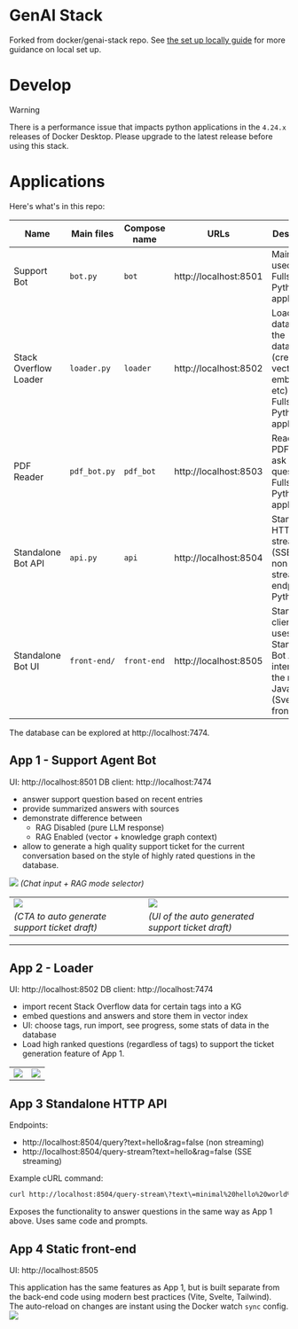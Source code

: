 # GenAI Stack

Forked from docker/genai-stack repo. See [the set up locally guide](set_up_locally.md) for more guidance on local set up.

# Develop

> [!WARNING]
> There is a performance issue that impacts python applications in the `4.24.x` releases of Docker Desktop. Please upgrade to the latest release before using this stack.

# Applications

Here's what's in this repo:

| Name                  | Main files   | Compose name | URLs                  | Description                                                                                                   |
| --------------------- | ------------ | ------------ | --------------------- | ------------------------------------------------------------------------------------------------------------- |
| Support Bot           | `bot.py`     | `bot`        | http://localhost:8501 | Main usecase. Fullstack Python application.                                                                   |
| Stack Overflow Loader | `loader.py`  | `loader`     | http://localhost:8502 | Load SO data into the database (create vector embeddings etc). Fullstack Python application.                  |
| PDF Reader            | `pdf_bot.py` | `pdf_bot`    | http://localhost:8503 | Read local PDF and ask it questions. Fullstack Python application.                                            |
| Standalone Bot API    | `api.py`     | `api`        | http://localhost:8504 | Standalone HTTP API streaming (SSE) + non-streaming endpoints Python.                                         |
| Standalone Bot UI     | `front-end/` | `front-end`  | http://localhost:8505 | Standalone client that uses the Standalone Bot API to interact with the model. JavaScript (Svelte) front-end. |

The database can be explored at http://localhost:7474.

## App 1 - Support Agent Bot

UI: http://localhost:8501
DB client: http://localhost:7474

- answer support question based on recent entries
- provide summarized answers with sources
- demonstrate difference between
    - RAG Disabled (pure LLM response)
    - RAG Enabled (vector + knowledge graph context)
- allow to generate a high quality support ticket for the current conversation based on the style of highly rated questions in the database.

![](.github/media/app1-rag-selector.png)
*(Chat input + RAG mode selector)*

|                                               |                                                   |
| --------------------------------------------- | ------------------------------------------------- |
| ![](.github/media/app1-generate.png)          | ![](.github/media/app1-ticket.png)                |
| *(CTA to auto generate support ticket draft)* | *(UI of the auto generated support ticket draft)* |

---

##  App 2 - Loader

UI: http://localhost:8502
DB client: http://localhost:7474

- import recent Stack Overflow data for certain tags into a KG
- embed questions and answers and store them in vector index
- UI: choose tags, run import, see progress, some stats of data in the database
- Load high ranked questions (regardless of tags) to support the ticket generation feature of App 1.


|                                  |                                   |
| -------------------------------- | --------------------------------- |
| ![](.github/media/app2-ui-1.png) | ![](.github/media/app2-model.png) |


## App 3 Standalone HTTP API
Endpoints: 
  - http://localhost:8504/query?text=hello&rag=false (non streaming)
  - http://localhost:8504/query-stream?text=hello&rag=false (SSE streaming)

Example cURL command:
```bash
curl http://localhost:8504/query-stream\?text\=minimal%20hello%20world%20in%20python\&rag\=false
```

Exposes the functionality to answer questions in the same way as App 1 above. Uses
same code and prompts.

## App 4 Static front-end
UI: http://localhost:8505

This application has the same features as App 1, but is built separate from
the back-end code using modern best practices (Vite, Svelte, Tailwind).  
The auto-reload on changes are instant using the Docker watch `sync` config.  
![](.github/media/app5-ui.png)
